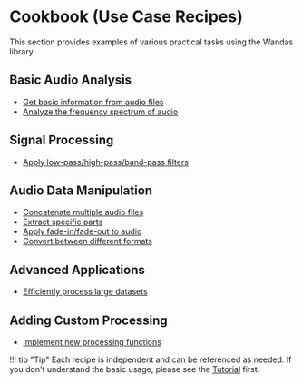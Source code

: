 # Cookbook (Use Case Recipes)

This section provides examples of various practical tasks using the Wandas library.

## Basic Audio Analysis

- [Get basic information from audio files](basic_info.md)
- [Analyze the frequency spectrum of audio](frequency_analysis.md)

## Signal Processing

- [Apply low-pass/high-pass/band-pass filters](filtering.md)

## Audio Data Manipulation

- [Concatenate multiple audio files](concatenation.md)
- [Extract specific parts](trimming.md)
- [Apply fade-in/fade-out to audio](fading.md)
- [Convert between different formats](format_conversion.md)

## Advanced Applications

- [Efficiently process large datasets](batch_processing.md)

## Adding Custom Processing

- [Implement new processing functions](custom_processors.md)

!!! tip "Tip"
    Each recipe is independent and can be referenced as needed. If you don't understand the basic usage, please see the [Tutorial](../tutorial/index.md) first.
